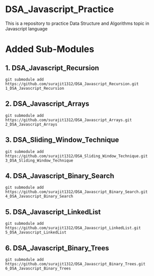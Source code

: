 # DSA_Javascript_Practice

This is a repository to practice Data Structure and Algorithms topic in Javascript language

# Added Sub-Modules

## 1. DSA_Javascript_Recursion

```
git submodule add https://github.com/surajit1312/DSA_Javascript_Recursion.git 1_DSA_Javascript_Recursion

```

## 2. DSA_Javascript_Arrays

```
git submodule add https://github.com/surajit1312/DSA_Javascript_Arrays.git 2_DSA_Javascript_Arrays

```

## 3. DSA_Sliding_Window_Technique

```
git submodule add https://github.com/surajit1312/DSA_Sliding_Window_Technique.git 3_DSA_Sliding_Window_Technique

```

## 4. DSA_Javascript_Binary_Search

```
git submodule add https://github.com/surajit1312/DSA_Javascript_Binary_Search.git 4_DSA_Javascript_Binary_Search

```

## 5. DSA_Javascript_LinkedList

```
git submodule add https://github.com/surajit1312/DSA_Javascript_LinkedList.git 5_DSA_Javascript_LinkedList

```

## 6. DSA_Javascript_Binary_Trees

```
git submodule add https://github.com/surajit1312/DSA_Javascript_Binary_Trees.git 6_DSA_Javascript_Binary_Trees

```
